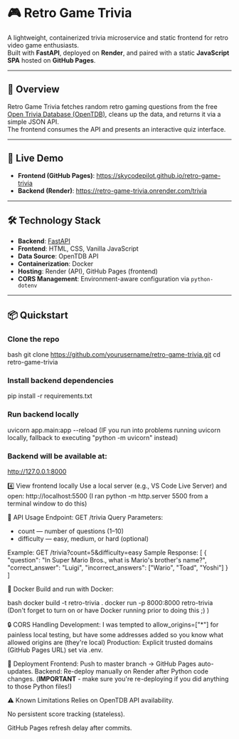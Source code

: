 # 🎮 Retro Game Trivia

A lightweight, containerized trivia microservice and static frontend for retro video game enthusiasts.  
Built with **FastAPI**, deployed on **Render**, and paired with a static **JavaScript SPA** hosted on **GitHub Pages**.

---

## 📖 Overview
Retro Game Trivia fetches random retro gaming questions from the free [Open Trivia Database (OpenTDB)](https://opentdb.com/), cleans up the data, and returns it via a simple JSON API.  
The frontend consumes the API and presents an interactive quiz interface.

---

## 🚀 Live Demo
- **Frontend (GitHub Pages)**: https://skycodepilot.github.io/retro-game-trivia  
- **Backend (Render)**: https://retro-game-trivia.onrender.com/trivia

---

## 🛠 Technology Stack
- **Backend**: [FastAPI](https://fastapi.tiangolo.com/)
- **Frontend**: HTML, CSS, Vanilla JavaScript
- **Data Source**: OpenTDB API
- **Containerization**: Docker
- **Hosting**: Render (API), GitHub Pages (frontend)
- **CORS Management**: Environment-aware configuration via `python-dotenv`

---

## 📦 Quickstart

### Clone the repo
bash
git clone https://github.com/yourusername/retro-game-trivia.git
cd retro-game-trivia

### Install backend dependencies
pip install -r requirements.txt

### Run backend locally
uvicorn app.main:app --reload
(IF you run into problems running uvicorn locally, fallback to executing "python -m uvicorn" instead)

### Backend will be available at:
http://127.0.0.1:8000

4️⃣ View frontend locally
Use a local server (e.g., VS Code Live Server) and open:
http://localhost:5500
(I ran python -m http.server 5500 from a terminal window to do this)

🧩 API Usage
Endpoint:
GET /trivia
Query Parameters:
* count — number of questions (1–10)
* difficulty — easy, medium, or hard (optional)

Example: GET /trivia?count=5&difficulty=easy
Sample Response:
[
  {
    "question": "In Super Mario Bros., what is Mario's brother's name?",
    "correct_answer": "Luigi",
    "incorrect_answers": ["Wario", "Toad", "Yoshi"]
  }
]

🐳 Docker
Build and run with Docker:

bash
docker build -t retro-trivia .
docker run -p 8000:8000 retro-trivia
(Don't forget to turn on or have Docker running prior to doing this ;) )

🔒 CORS Handling
Development: I was tempted to allow_origins=["*"] for painless local testing, but have some addresses added so you know what allowed origins are (they're local)
Production: Explicit trusted domains (GitHub Pages URL) set via .env.

📝 Deployment
Frontend: Push to master branch → GitHub Pages auto-updates.
Backend: Re-deploy manually on Render after Python code changes. (**IMPORTANT** - make sure you're re-deploying if you did anything to those Python files!)

⚠️ Known Limitations
Relies on OpenTDB API availability.

No persistent score tracking (stateless).

GitHub Pages refresh delay after commits.

